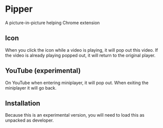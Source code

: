 # Pipper
A picture-in-picture helping Chrome extension

## Icon
When you click the icon while a video is playing, it will pop out this video.
If the video is already playing popped out, it will return to the original player.

## YouTube (experimental)
On YouTube when entering miniplayer, it will pop out.
When exiting the miniplayer it will go back.

## Installation
Because this is an experimental version, you will need to load this as unpacked as developer.
